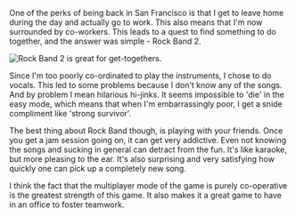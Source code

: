 <!-- Thu 29 Oct 2009 -->

One of the perks of being back in San Francisco is that I get to leave home during the day and actually go to work.
This also means that I'm now surrounded by co-workers.
This leads to a quest to find something to do together, and the answer was simple - Rock Band 2.

![Rock Band 2 is great for get-togethers.](http://upload.wikimedia.org/wikipedia/en/0/01/Rock_Band_2_Game_Cover.JPG)

Since I'm too poorly co-ordinated to play the instruments, I chose to do vocals.
This led to some problems because I don't know any of the songs.
And by problem I mean hilarious hi-jinks.
It seems impossible to 'die' in the easy mode, which means that when I'm embarrassingly poor, I get a snide compliment like 'strong survivor'.

The best thing about Rock Band though, is playing with your friends.
Once you get a jam session going on, it can get very addictive.
Even not knowing the songs and sucking in general can detract from the fun.
It's like karaoke, but more pleasing to the ear.
It's also surprising and very satisfying how quickly one can pick up a completely new song.

I think the fact that the multiplayer mode of the game is purely co-operative is the greatest strength of this game.
It also makes it a great game to have in an office to foster teamwork.
